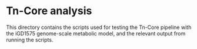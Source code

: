 # Tn-Core analysis

This directory contains the scripts used for testing the Tn-Core pipeline with the iGD1575 genome-scale metabolic model, and the relevant output from running the scripts.
